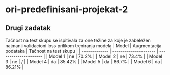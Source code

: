 # ori-predefinisani-projekat-2

## Drugi zadatak
Tačnost na test skupu se ispitivala za one težine za koje je zabeležen najmanji validacioni loss prilikom treniranja modela
| Model         | Augmentacija podataka | Tačnost na test skupu |
| ------------- | --------------------- | --------------------- |
| Model 1       | ne                    | 70.2%                 |
| Model 2       | ne                    | 73.4%                 |
| Model 3       | ne                    | /                     |
| Model 4       | da                    | 85.42%                |
| Model 5       | da                    | 86.7%                 |
| Model 6       | da                    | 86.21%                |
